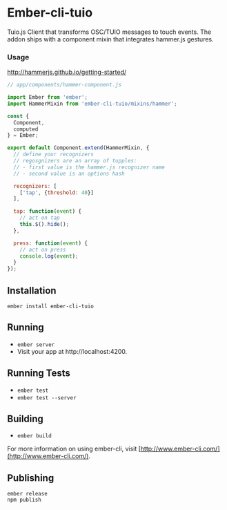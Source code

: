 # Ember-cli-tuio

Tuio.js Client that transforms OSC/TUIO messages to touch events. The addon ships with a component mixin that integrates hammer.js gestures.


### Usage
http://hammerjs.github.io/getting-started/

```js
// app/components/hammer-component.js

import Ember from 'ember';
import HammerMixin from 'ember-cli-tuio/mixins/hammer';

const {
  Component,
  computed
} = Ember;

export default Component.extend(HammerMixin, {
  // define your recognizers
  // regosgnizers are an array of tupples:
  // - first value is the hammer.js recognizer name
  // - second value is an options hash

  recognizers: [
    ['tap', {threshold: 40}]
  ],

  tap: function(event) {
    // act on tap
	this.$().hide();
  },

  press: function(event) {
    // act on press
    console.log(event);
  }
});
```




## Installation

```
ember install ember-cli-tuio
```

## Running

* `ember server`
* Visit your app at http://localhost:4200.

## Running Tests

* `ember test`
* `ember test --server`

## Building

* `ember build`

For more information on using ember-cli, visit [http://www.ember-cli.com/](http://www.ember-cli.com/).

## Publishing
```
ember release
npm publish
```